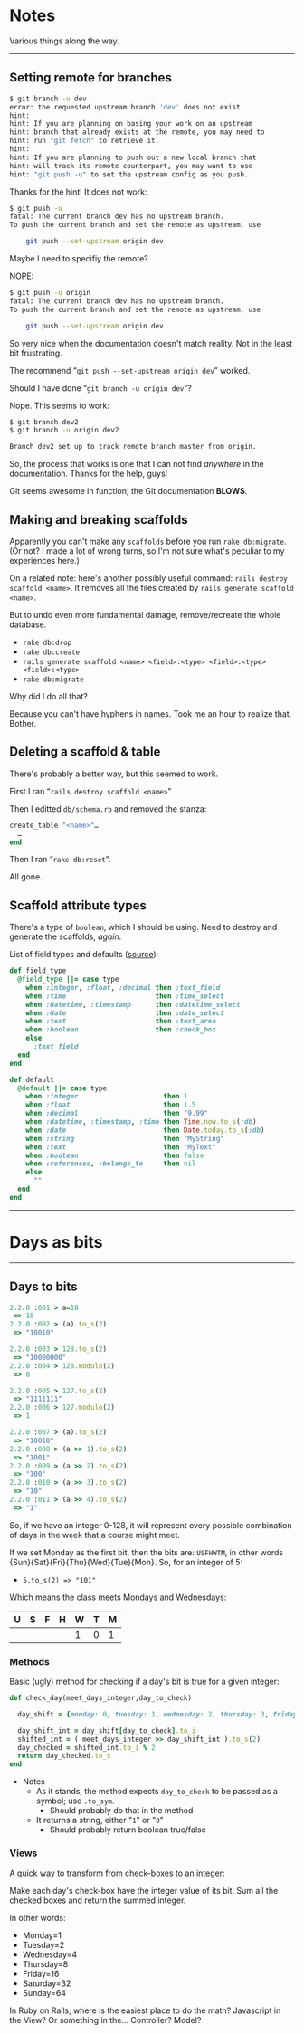 # Notes

Various things along the way.

----

## Setting remote for branches

```bash
$ git branch -u dev
error: the requested upstream branch 'dev' does not exist
hint:
hint: If you are planning on basing your work on an upstream
hint: branch that already exists at the remote, you may need to
hint: run "git fetch" to retrieve it.
hint:
hint: If you are planning to push out a new local branch that
hint: will track its remote counterpart, you may want to use
hint: "git push -u" to set the upstream config as you push.
```

Thanks for the hint!  It does not work:

```bash
$ git push -u
fatal: The current branch dev has no upstream branch.
To push the current branch and set the remote as upstream, use

    git push --set-upstream origin dev
```

Maybe I need to specifiy the remote?

NOPE:

```bash
$ git push -u origin
fatal: The current branch dev has no upstream branch.
To push the current branch and set the remote as upstream, use

    git push --set-upstream origin dev
```

So very nice when the documentation doesn't match reality.  Not in the least bit frustrating.

The recommend “`git push --set-upstream origin dev`” worked.

Should I have done “`git branch -u origin dev`”?

Nope.  This seems to work:
```bash
$ git branch dev2
$ git branch -u origin dev2

Branch dev2 set up to track remote branch master from origin.
```

So, the process that works is one that I can not find *anywhere* in the documentation.  Thanks for the help, guys!

Git seems awesome in function; the Git documentation **BLOWS**.

## Making and breaking scaffolds

Apparently you can't make any `scaffolds` before you run `rake db:migrate`.  (Or not?  I made a lot of wrong turns, so I'm not sure what's peculiar to my experiences here.)

On a related note: here's another possibly useful command: `rails destroy scaffold <name>`.  It removes all the files created by `rails generate scaffold <name>`.

But to undo even more fundamental damage, remove/recreate the whole database.

* `rake db:drop`
* `rake db:create`
* `rails generate scaffold <name> <field>:<type> <field>:<type> <field>:<type>`
* `rake db:migrate`

Why did I do all that?

Because you can't have hyphens in names.  Took me an hour to realize that.  Bother.

## Deleting a scaffold & table

There's probably a better way, but this seemed to work.

First I ran &ldquo;`rails destroy scaffold <name>`&rdquo;

Then I editted `db/schema.rb` and removed the stanza:

```ruby
create_table "<name>"…
  …
end
```

Then I ran &ldquo;`rake db:reset`&rdquo;.

All gone.

## Scaffold attribute types

There's a type of `boolean`, which I should be using.  Need to destroy and generate the scaffolds, *again*.

List of field types and defaults ([source](https://github.com/rails/rails/blob/67ee6c38b9b112eabe37d5869c23210b9ebf453c/railties/lib/rails/generators/generated_attribute.rb)):

```ruby
def field_type
  @field_type ||= case type
    when :integer, :float, :decimal then :text_field
    when :time                      then :time_select
    when :datetime, :timestamp      then :datetime_select
    when :date                      then :date_select
    when :text                      then :text_area
    when :boolean                   then :check_box
    else
      :text_field
  end
end

def default
  @default ||= case type
    when :integer                     then 1
    when :float                       then 1.5
    when :decimal                     then "9.99"
    when :datetime, :timestamp, :time then Time.now.to_s(:db)
    when :date                        then Date.today.to_s(:db)
    when :string                      then "MyString"
    when :text                        then "MyText"
    when :boolean                     then false
    when :references, :belongs_to     then nil
    else
      ""
  end
end
```

----

# Days as bits

----

## Days to bits

```ruby
2.2.0 :001 > a=18
 => 18 
2.2.0 :002 > (a).to_s(2)
 => "10010" 

2.2.0 :003 > 128.to_s(2)
 => "10000000" 
2.2.0 :004 > 128.modulo(2)
 => 0 

2.2.0 :005 > 127.to_s(2)
 => "1111111" 
2.2.0 :006 > 127.modulo(2)
 => 1 

2.2.0 :007 > (a).to_s(2)
 => "10010"
2.2.0 :008 > (a >> 1).to_s(2)
 => "1001" 
2.2.0 :009 > (a >> 2).to_s(2)
 => "100" 
2.2.0 :010 > (a >> 3).to_s(2)
 => "10" 
2.2.0 :011 > (a >> 4).to_s(2)
 => "1" 
```

So, if we have an integer 0-128, it will represent every possible combination of days in the week that a course might meet.

If we set Monday as the first bit, then the bits are: `USFHWTM`, in other words {Sun}{Sat}{Fri}{Thu}{Wed}{Tue}{Mon}.  So, for an integer of 5:

* `5.to_s(2) => "101"`

Which means the class meets Mondays and Wednesdays:

| U | S | F | H | W | T | M |
|---|---|---|---|---|---|---|
|   |   |   |   | 1 | 0 | 1 |

### Methods

Basic (ugly) method for checking if a day's bit is true for a given integer:

```ruby
def check_day(meet_days_integer,day_to_check)

  day_shift = {monday: 0, tuesday: 1, wednesday: 2, thursday: 3, friday: 4, saturday: 5, sunday:6}

  day_shift_int = day_shift[day_to_check].to_i
  shifted_int = ( meet_days_integer >> day_shift_int ).to_s(2)
  day_checked = shifted_int.to_i % 2
  return day_checked.to_s
end
```

* Notes
  * As it stands, the method expects `day_to_check` to be passed as a symbol; use `.to_sym`.
    * Should probably do that in the method
  * It returns a string, either "`1`" or "`0`"
    * Should probably return boolean true/false

### Views

A quick way to transform from check-boxes to an integer:

Make each day's check-box have the integer value of its bit.  Sum all the checked boxes and return the summed integer.

In other words:

* Monday=1
* Tuesday=2
* Wednesday=4
* Thursday=8
* Friday=16
* Saturday=32
* Sunday=64

In Ruby on Rails, where is the easiest place to do the math?  Javascript in the View?  Or something in the… Controller?  Model?




